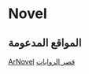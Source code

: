 # Novel

## المواقع المدعومة 

[ArNovel](https://ar-novel.com)
[قصر الروايات](https://novel4up.com)
[]()
[]()
